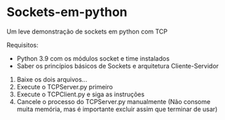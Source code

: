 # Sockets-em-python
Um leve demonstração de sockets em python com TCP

Requisitos:
 * Python 3.9 com os módulos socket e time instalados
 * Saber os princípios básicos de Sockets e arquitetura Cliente-Servidor
  
1) Baixe os dois arquivos...
2) Execute o TCPServer.py primeiro
3) Execute o TCPClient.py e siga as instruções
4) Cancele o processo do TCPServer.py manualmente (Não consome muita memória, mas é importante excluir assim que terminar de usar)
